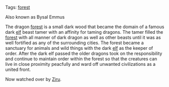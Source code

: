 Tags: [forest](Forests)

Also known as Bysal Emmus

The dragon [forest](Forests) is a small dark wood that became the domain of a famous dark [elf](Elves) beast tamer with an affinity for taming dragons. The tamer filled the [forest](Forests) with all manner of dark dragon as well as other beasts until it was as well fortified as any of the surrounding cities. The forest became a sanctuary for animals and wild things with the dark [elf](Elves) as the keeper of order. After the dark elf passed the older dragons took on the responsibility and continue to maintain order within the forest so that the creatures can live in close proximity peacfully and ward off unwanted civilizations as a united front. 

Now watched over by [Ziru](Ziru). 